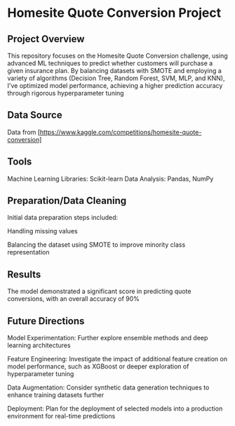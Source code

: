 
# Homesite Quote Conversion Project
## Project Overview
This repository focuses on the Homesite Quote Conversion challenge, using advanced ML techniques to predict whether customers will purchase a given insurance plan. By balancing datasets with SMOTE and employing a variety of algorithms (Decision Tree, Random Forest, SVM, MLP, and KNN), I've optimized model performance, achieving a higher prediction accuracy through rigorous hyperparameter tuning

## Data Source
Data from [https://www.kaggle.com/competitions/homesite-quote-conversion]

## Tools
Machine Learning Libraries: Scikit-learn
Data Analysis: Pandas, NumPy

## Preparation/Data Cleaning
Initial data preparation steps included:

Handling missing values

Balancing the dataset using SMOTE to improve minority class representation

## Results
The model demonstrated a significant score in predicting quote conversions, with an overall accuracy of 90%

## Future Directions
Model Experimentation: Further explore ensemble methods and deep learning architectures

Feature Engineering: Investigate the impact of additional feature creation on model performance, such as XGBoost or deeper exploration of hyperparameter tuning

Data Augmentation: Consider synthetic data generation techniques to enhance training datasets further

Deployment: Plan for the deployment of selected models into a production environment for real-time predictions


